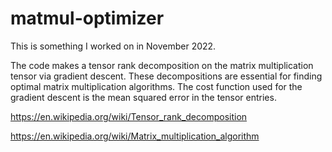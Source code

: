 # matmul-optimizer

This is something I worked on in November 2022.

The code makes a tensor rank decomposition on the matrix multiplication tensor via gradient descent. 
These decompositions are essential for finding optimal matrix multiplication algorithms. 
The cost function used for the gradient descent is the mean squared error in the tensor entries.

https://en.wikipedia.org/wiki/Tensor_rank_decomposition

https://en.wikipedia.org/wiki/Matrix_multiplication_algorithm
